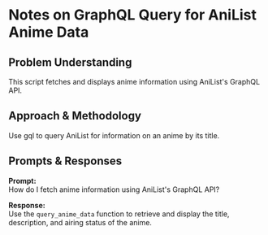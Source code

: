 # Notes on GraphQL Query for AniList Anime Data

## Problem Understanding
This script fetches and displays anime information using AniList's GraphQL API.

## Approach & Methodology
Use gql to query AniList for information on an anime by its title.

## Prompts & Responses
**Prompt:**  
How do I fetch anime information using AniList's GraphQL API?

**Response:**  
Use the `query_anime_data` function to retrieve and display the title, description, and airing status of the anime.
